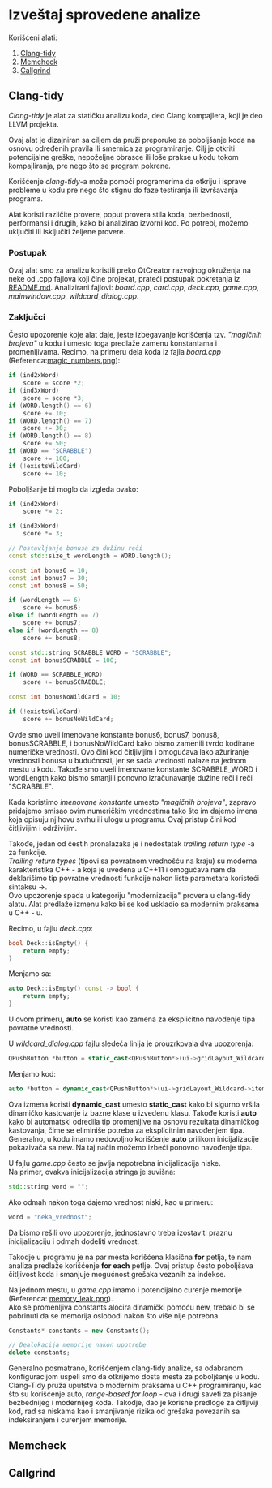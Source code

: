 # Izveštaj sprovedene analize

Korišćeni alati:
1. [Clang-tidy](##Clang-tidy)
2. [Memcheck](##Memcheck)
3. [Callgrind](##Callgrind)

## Clang-tidy
*Clang-tidy* je alat za statičku analizu koda, deo Clang kompajlera, koji je deo LLVM projekta.

Ovaj alat je dizajniran sa ciljem da pruži preporuke za poboljšanje koda na osnovu određenih pravila ili smernica za programiranje. Cilj je otkriti potencijalne greške, nepoželjne obrasce ili loše prakse u kodu tokom kompajliranja, pre nego što se program pokrene.

Korišćenje *clang-tidy*-a može pomoći programerima da otkriju i isprave probleme u kodu pre nego što stignu do faze testiranja ili izvršavanja programa.

Alat koristi različite provere, poput provera stila koda, bezbednosti, performansi i drugih, kako bi analizirao izvorni kod. Po potrebi, možemo uključiti ili isključiti željene provere.

### Postupak
Ovaj alat smo za analizu koristili preko QtCreator razvojnog okruženja na neke od .cpp fajlova koji čine projekat, prateći postupak pokretanja iz [README.md](clang-tidy/README.md).
Analizirani fajlovi: *board.cpp*, *card.cpp*, *deck.cpp*, *game.cpp*, *mainwindow.cpp*, *wildcard_dialog.cpp*. 

### Zaključci
Često upozorenje koje alat daje, jeste izbegavanje korišćenja tzv. *"magičnih brojeva"* u kodu i umesto toga predlaže zamenu konstantama i promenljivama. Recimo, na primeru dela koda iz fajla *board.cpp* (Referenca:[magic_numbers.png](clang-tidy/findings/magic_numbers.png)):  

```c++
if (ind2xWord)
    score = score *2;
if (ind3xWord)
    score = score *3; 
if (WORD.length() == 6)
    score += 10; 
if (WORD.length() == 7)
    score += 30; 
if (WORD.length() == 8)
    score += 50; 
if (WORD == "SCRABBLE")
    score += 100;
if (!existsWildCard)    
    score += 10;                          
```
Poboljšanje bi moglo da izgleda ovako:
```c++
if (ind2xWord)
    score *= 2;

if (ind3xWord)
    score *= 3;

// Postavljanje bonusa za dužinu reči
const std::size_t wordLength = WORD.length();

const int bonus6 = 10;
const int bonus7 = 30;
const int bonus8 = 50;

if (wordLength == 6)
    score += bonus6;
else if (wordLength == 7)
    score += bonus7;
else if (wordLength == 8)
    score += bonus8;

const std::string SCRABBLE_WORD = "SCRABBLE";
const int bonusSCRABBLE = 100;

if (WORD == SCRABBLE_WORD)
    score += bonusSCRABBLE;

const int bonusNoWildCard = 10;

if (!existsWildCard)
    score += bonusNoWildCard;

```
Ovde smo uveli imenovane konstante bonus6, bonus7, bonus8, bonusSCRABBLE, i bonusNoWildCard kako bismo zamenili tvrdo kodirane numeričke vrednosti. Ovo čini kod čitljivijim i omogućava lako ažuriranje vrednosti bonusa u budućnosti, jer se sada vrednosti nalaze na jednom mestu u kodu. Takođe smo uveli imenovane konstante SCRABBLE_WORD i wordLength kako bismo smanjili ponovno izračunavanje dužine reči i reči "SCRABBLE".

Kada koristimo *imenovane konstante* umesto *"magičnih brojeva"*, zapravo pridajemo smisao ovim numeričkim vrednostima tako što im dajemo imena koja opisuju njihovu svrhu ili ulogu u programu. Ovaj pristup čini kod čitljivijim i održivijim.

Takođe, jedan od čestih pronalazaka je i nedostatak *trailing return type* -a za funkcije.   
*Trailing return types* (tipovi sa povratnom vrednošću na kraju) su moderna karakteristika C++ - a koja je uvedena u C++11 i omogućava nam da deklarišimo tip povratne vrednosti funkcije nakon liste parametara koristeći sintaksu ->.  
Ovo upozorenje spada u kategoriju "modernizacija" provera u clang-tidy alatu. Alat predlaže izmenu kako bi se kod uskladio sa modernim praksama u C++ - u.

Recimo, u fajlu *deck.cpp*:
```c++
bool Deck::isEmpty() {
    return empty;
}
```
Menjamo sa:
```c++ 
auto Deck::isEmpty() const -> bool {
    return empty;
}
```
U ovom primeru, **auto** se koristi kao zamena za eksplicitno navođenje tipa povratne vrednosti. 

U *wildcard_dialog.cpp* fajlu sledeća linija je prouzrkovala dva upozorenja:
```c++
QPushButton *button = static_cast<QPushButton*>(ui->gridLayout_Wildcard->itemAt(x)->widget());
```
Menjamo kod:
```c++
auto *button = dynamic_cast<QPushButton*>(ui->gridLayout_Wildcard->itemAt(x)->widget());
```
Ova izmena koristi **dynamic_cast** umesto **static_cast** kako bi sigurno vršila dinamičko kastovanje iz bazne klase u izvedenu klasu. Takođe koristi **auto** kako bi automatski odredila tip promenljive na osnovu rezultata dinamičkog kastovanja, čime se eliminiše potreba za eksplicitnim navođenjem tipa.
Generalno, u kodu imamo nedovoljno korišćenje **auto** prilikom inicijalizacije pokazivača sa new. Na taj način možemo izbeći ponovno navođenje tipa.

U fajlu *game.cpp* često se javlja nepotrebna inicijalizacija niske.   
Na primer, ovakva inicijalizacija stringa je suvišna:
```c++
std::string word = "";
```
Ako odmah nakon toga dajemo vrednost niski, kao u primeru:
```c++
word = "neka_vrednost";
```
Da bismo rešili ovo upozorenje, jednostavno treba izostaviti praznu inicijalizaciju i odmah dodeliti vrednost.

Takodje u programu je na par mesta korišćena klasična **for** petlja, te nam analiza predlaže korišćenje **for each** petlje. Ovaj pristup često poboljšava čitljivost koda i smanjuje mogućnost grešaka vezanih za indekse.

Na jednom mestu, u *game.cpp* imamo i potencijalno curenje memorije (Referenca: [memory_leak.png](clang-tidy/finding/memory_leak.png)).  
Ako se promenljiva constants alocira dinamički pomoću new, trebalo bi se pobrinuti da se memorija oslobodi nakon što više nije potrebna.
```cpp
Constants* constants = new Constants();

// Dealokacija memorije nakon upotrebe
delete constants;
```

Generalno posmatrano, korišćenjem clang-tidy analize, sa odabranom konfiguracijom uspeli smo da otkrijemo dosta mesta za poboljšanje u kodu.   
Clang-Tidy pruža uputstva o modernim praksama u C++ programiranju, kao što su korišćenje auto, *range-based for loop* - ova i drugi saveti za pisanje bezbednijeg i modernijeg koda. Takodje, dao je korisne predloge za čitljiviji kod, rad sa niskama kao i smanjivanje rizika od grešaka povezanih sa indeksiranjem i curenjem memorije.

## Memcheck

## Callgrind

